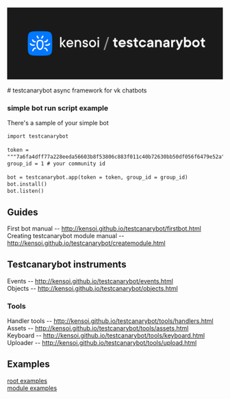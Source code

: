 <p align="center">
    <a href = "http://kensoi.github.io/testcanarybot/">
        <img src="/docs/pc-cover.png" alt="kensoi/testcanarybot" />
    </a>
</p>
# testcanarybot
async framework for vk chatbots


### simple bot run script example
There's a sample of your simple bot
```
import testcanarybot

token = """7a6fa4dff77a228eeda56603b8f53806c883f011c40b72630bb50df056f6479e52a"""
group_id = 1 # your community id

bot = testcanarybot.app(token = token, group_id = group_id)
bot.install()
bot.listen()
```
## Guides
First bot manual -- http://kensoi.github.io/testcanarybot/firstbot.html  
Creating testcanarybot module manual -- http://kensoi.github.io/testcanarybot/createmodule.html  

## Testcanarybot instruments
Events -- http://kensoi.github.io/testcanarybot/events.html  
Objects -- http://kensoi.github.io/testcanarybot/objects.html  

### Tools
Handler tools -- http://kensoi.github.io/testcanarybot/tools/handlers.html  
Assets -- http://kensoi.github.io/testcanarybot/tools/assets.html  
Keyboard -- http://kensoi.github.io/testcanarybot/tools/keyboard.html  
Uploader -- http://kensoi.github.io/testcanarybot/tools/upload.html  

## Examples
[root examples](https://github.com/kensoi/testcanarybot/tree/master/examples/bot)  
[module examples](https://github.com/kensoi/testcanarybot/tree/master/examples/modules)  
